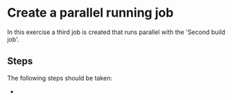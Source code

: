 # Create a parallel running job

In this exercise a third job is created that runs parallel with the 'Second build job'.

## Steps

The following steps should be taken:

- 
